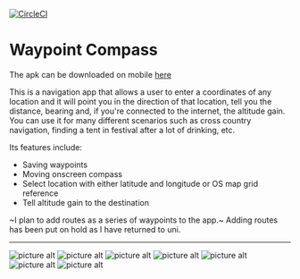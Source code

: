 [![CircleCI](https://circleci.com/gh/josh26turner/UoB-Library-App.svg?style=svg)](https://circleci.com/gh/josh26turner/UoB-Library-App)

# Waypoint Compass

The apk can be downloaded on mobile [here](https://github.com/josh26turner/Waypoint-Compass/raw/master/WaypointCompass.apk "APK download")

This is a navigation app that allows a user to enter a coordinates of any location and it will point you in the direction of that location, tell you the distance, bearing and, if you're connected to the internet, the altitude gain. You can use it for many different scenarios such as cross country navigation, finding a tent in festival after a lot of drinking, etc. 

Its features include:
* Saving waypoints
* Moving onscreen compass
* Select location with either latitude and longitude or OS map grid reference
* Tell altitude gain to the destination

~I plan to add routes as a series of waypoints to the app.~
Adding routes has been put on hold as I have returned to uni.

---
![picture alt](https://raw.githubusercontent.com/josh26turner/Waypoint-Compass/master/Screenshots/Screenshot_1.jpg) ![picture alt](https://raw.githubusercontent.com/josh26turner/Waypoint-Compass/master/Screenshots/Screenshot_2.jpg) ![picture alt](https://raw.githubusercontent.com/josh26turner/Waypoint-Compass/master/Screenshots/Screenshot_3.jpg) ![picture alt](https://raw.githubusercontent.com/josh26turner/Waypoint-Compass/master/Screenshots/Screenshot_4.jpg) ![picture alt](https://raw.githubusercontent.com/josh26turner/Waypoint-Compass/master/Screenshots/Screenshot_5.jpg) ![picture alt](https://raw.githubusercontent.com/josh26turner/Waypoint-Compass/master/Screenshots/Screenshot_6.jpg) ![picture alt](https://raw.githubusercontent.com/josh26turner/Waypoint-Compass/master/Screenshots/Screenshot_7.jpg) 
